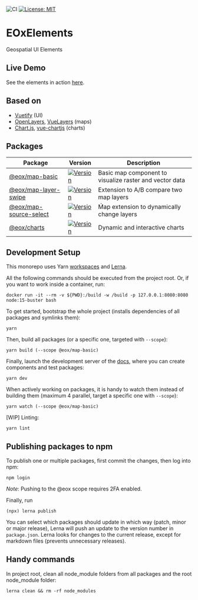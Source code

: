 
![CI](https://github.com/EOX-A/elements/actions/workflows/main.yml/badge.svg)
[![License: MIT](https://img.shields.io/badge/License-MIT-yellow.svg)](https://github.com/EOX-A/elements/blob/main/LICENSE)

# EOxElements
Geospatial UI Elements

## Live Demo
See the elements in action [here](https://eox-a.github.io/elements/examples/).

## Based on
- [Vuetify](https://github.com/vuetifyjs/vuetify) (UI)
- [OpenLayers](https://github.com/openlayers/openlayers), [VueLayers](https://github.com/ghettovoice/vuelayers) (maps)
- [Chart.js](https://github.com/chartjs/Chart.js), [vue-chartjs](https://github.com/apertureless/vue-chartjs) (charts)

## Packages
<table>
  <thead>
    <tr>
      <th>Package</th>
      <th>Version</th>
      <th>Description</th>
    </tr>
  </thead>
  <tbody>
    <tr>
      <td>
        <a href="https://github.com/EOX-A/elements/tree/main/packages/map-basic">@eox/map-basic</a>
      </td>
      <td>
        <a href="https://www.npmjs.com/package/@eox/map-basic">
          <img src="https://img.shields.io/npm/v/@eox/map-basic" alt="Version">
        </a>
      </td>
      <td>
        Basic map component to visualize raster and vector data
      </td>
    </tr>
    <tr>
      <td>
        <a href="https://github.com/EOX-A/elements/tree/main/packages/map-layer-swipe">@eox/map-layer-swipe</a>
      </td>
      <td>
        <a href="https://www.npmjs.com/package/@eox/map-layer-swipe">
          <img src="https://img.shields.io/npm/v/@eox/map-layer-swipe" alt="Version">
        </a>
      </td>
      <td>
        Extension to A/B compare two map layers
      </td>
    </tr>
    <tr>
      <td>
        <a href="https://github.com/EOX-A/elements/tree/main/packages/map-source-select">@eox/map-source-select</a>
      </td>
      <td>
        <a href="https://www.npmjs.com/package/@eox/map-source-select">
          <img src="https://img.shields.io/npm/v/@eox/map-source-select" alt="Version">
        </a>
      </td>
      <td>
        Ḿap extension to dynamically change layers
      </td>
    </tr>
    <tr>
      <td>
        <a href="https://github.com/EOX-A/elements/tree/main/packages/charts">@eox/charts</a>
      </td>
      <td>
        <a href="https://www.npmjs.com/package/@eox/charts">
          <img src="https://img.shields.io/npm/v/@eox/charts" alt="Version">
        </a>
      </td>
      <td>
        Dynamic and interactive charts
      </td>
    </tr>
  </tbody>
</table>

## Development Setup
This monorepo uses Yarn [workspaces](https://classic.yarnpkg.com/en/docs/workspaces/) and [Lerna](https://github.com/lerna/lerna).

All the following commands should be executed from the project root.
Or, if you want to work inside a container, run:
```
docker run -it --rm -v ${PWD}:/build -w /build -p 127.0.0.1:8080:8080 node:15-buster bash
```
To get started, bootstrap the whole project (installs dependencies of all packages and symlinks them):
```
yarn
```

Then, build all packages (or a specific one, targeted with `--scope`):
```
yarn build (--scope @eox/map-basic)
```
Finally, launch the development server of the [docs](./docs), where you can create components and test packages:
```
yarn dev
```
When actively working on packages, it is handy to watch them instead of building them (maximum 4 parallel, target a specific one with `--scope`):
```
yarn watch (--scope @eox/map-basic)
```
[WIP] Linting:
```
yarn lint
```

## Publishing packages to npm
To publish one or multiple packages, first commit the changes, then log into npm:
```
npm login
```
*Note*: Pushing to the @eox scope requires 2FA enabled.

Finally, run
```
(npx) lerna publish
```
You can select which packages should update in which way (patch, minor or major release), Lerna will push an update to the version number in `package.json`. Lerna looks for changes to the current release, except for markdown files (prevents unnecessary releases).

## Handy commands
In project root, clean all node_module folders from all packages and the root node_module folder:
```
lerna clean && rm -rf node_modules
```
